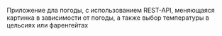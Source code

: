 Приложение дла погоды, с использованием REST-API, меняющаяся картинка в зависимости от погоды, а также выбор температуры в цельсиях или фаренгейтах
